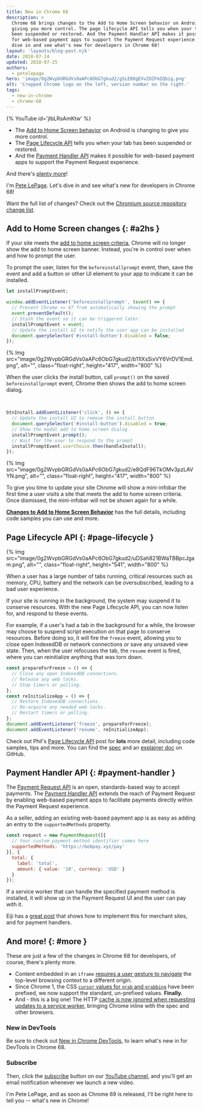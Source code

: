 ```yaml
---
title: New in Chrome 68
description: >
  Chrome 68 brings changes to the Add to Home Screen behavior on Android,
  giving you more control. The page lifecycle API tells you when your tab has
  been suspended or restored. And the Payment Handler API makes it possible
  for web-based payment apps to support the Payment Request experience. Let's
  dive in and see what's new for developers in Chrome 68!
layout: 'layouts/blog-post.njk'
date: 2018-07-24
updated: 2018-07-25
authors:
  - petelepage
hero: 'image/0g2WvpbGRGdVs0aAPc6ObG7gkud2/gSLE88gEVvZOZFmIQbig.png'
alt: 'Cropped Chrome logo on the left, version number on the right.'
tags:
  - new-in-chrome
  - chrome-68
---
```


{% YouTube id='jlbLRsAmKtw' %}

* The [Add to Home Screen behavior](#a2hs) on Android is changing to give
  you more control.
* The [Page Lifecycle API](#page-lifecycle) tells you when your tab has been
  suspended or restored.
* And the [Payment Handler API](#payment-handler) makes it possible for
  web-based payment apps to support the Payment Request experience.

And there's [plenty more](#more)!

I'm [Pete LePage](https://petelepage.com/). Let's dive in and see what's new for developers in Chrome 68!

Want the full list of changes? Check out the
[Chromium source repository change list](https://chromium.googlesource.com/chromium/src/+log/67.0.3396.62..68.0.3440.70).

## Add to Home Screen changes {: #a2hs }

If your site meets the
[add to home screen criteria](https://developers.google.com/web/fundamentals/app-install-banners/#criteria),
Chrome will no longer show the add to home screen banner. Instead, you're in
control over when and how to prompt the user.

To prompt the user, listen for the `beforeinstallprompt` event, then, save
the event and add a button or other UI element to your app to indicate it can
be installed.

```javascript
let installPromptEvent;

window.addEventListener('beforeinstallprompt', (event) => {
  // Prevent Chrome <= 67 from automatically showing the prompt
  event.preventDefault();
  // Stash the event so it can be triggered later.
  installPromptEvent = event;
  // Update the install UI to notify the user app can be installed
  document.querySelector('#install-button').disabled = false;
});
```

{% Img src="image/0g2WvpbGRGdVs0aAPc6ObG7gkud2/b11lXsSixVY6VrDV1Emd.png", alt="", class="float-right", height="417", width="800" %}

When the user clicks the install button, call `prompt()` on the saved
`beforeinstallprompt` event, Chrome then shows the add to home screen dialog.

<br style="clear: both;">

```javascript
btnInstall.addEventListener('click', () => {
  // Update the install UI to remove the install button
  document.querySelector('#install-button').disabled = true;
  // Show the modal add to home screen dialog
  installPromptEvent.prompt();
  // Wait for the user to respond to the prompt
  installPromptEvent.userChoice.then(handleInstall);
});
```

{% Img src="image/0g2WvpbGRGdVs0aAPc6ObG7gkud2/e8QdF96TkOMv3pzLAVYN.png", alt="", class="float-right", height="417", width="800" %}

To give you time to update your site Chrome will show a mini-infobar the first
time a user visits a site that meets the add to home screen criteria. Once
dismissed, the mini-infobar will not be shown again for a while.

[**Changes to Add to Home Screen Behavior**](https://developers.google.com/web/updates/2018/06/a2hs-updates)
has the full details, including code samples you can use and more.

## Page Lifecycle API {: #page-lifecycle }

{% Img src="image/0g2WvpbGRGdVs0aAPc6ObG7gkud2/uDSah821BWaTBBpcJgam.png", alt="", class="float-right", height="541", width="800" %}

When a user has a large number of tabs running, critical resources such as
memory, CPU, battery and the network can be oversubscribed, leading to a
bad user experience.

If your site is running in the background, the system may suspend it to
conserve resources. With the new Page Lifecycle API, you can now listen for,
and respond to these events.

For example, if a user's had a tab in the background for a while, the browser
may choose to suspend script execution on that page to conserve resources.
Before doing so, it will fire the `freeze` event, allowing you to close open
IndexedDB or network connections or save any unsaved view state. Then, when
the user refocuses the tab, the `resume` event is fired, where you can
reinitialize anything that was torn down.

```javascript
const prepareForFreeze = () => {
  // Close any open IndexedDB connections.
  // Release any web locks.
  // Stop timers or polling.
};
const reInitializeApp = () => {
  // Restore IndexedDB connections.
  // Re-acquire any needed web locks.
  // Restart timers or polling.
};
document.addEventListener('freeze', prepareForFreeze);
document.addEventListener('resume', reInitializeApp);
```

Check out Phil's [Page Lifecycle API](https://developers.google.com/web/updates/2018/07/page-lifecycle-api)
post for **lots** more detail, including code samples, tips and more.
You can find the [spec](https://wicg.github.io/page-lifecycle/spec.html) and an
[explainer doc](https://github.com/WICG/page-lifecycle) on GitHub.

## Payment Handler API {: #payment-handler }

The [Payment Request API](https://www.w3.org/TR/payment-request/) is an open,
standards-based way to accept payments. The
[Payment Handler API](https://www.w3.org/TR/payment-handler/) extends the
reach of Payment Request by enabling web-based payment apps to facilitate
payments directly within the Payment Request experience.

As a seller, adding an existing web-based payment app is as easy as adding an
entry to the `supportedMethods` property.

```javascript
const request = new PaymentRequest([{
  // Your custom payment method identifier comes here
  supportedMethods: 'https://bobpay.xyz/pay'
}], {
  total: {
    label: 'total',
    amount: { value: '10', currency: 'USD' }
  }
});
```

If a service worker that can handle the specified payment method is installed,
it will show up in the Payment Request UI and the user can pay with it.

Eiji has a [great post](https://developers.google.com/web/updates/2018/06/payment-handler-api) that shows
how to implement this for merchant sites, and for payment handlers.

## And more! {: #more }

These are just a few of the changes in Chrome 68 for developers, of course,
there's plenty more.

* Content embedded in an `iframe`
  [requires a user gesture to navigate](https://www.chromestatus.com/feature/5629582019395584)
  the top-level browsing context to a different origin.
* Since Chrome 1, the CSS
  [`cursor` values for `grab` and `grabbing`](https://www.chromestatus.com/feature/5575087101050880)
  have been  prefixed, we now support the standard, un-prefixed values.
  **Finally.**
* And - this is a big one! The HTTP [cache is now ignored when requesting
  updates to a service worker](https://developers.google.com/web/updates/2018/06/fresher-sw), bringing
  Chrome inline with the spec and other browsers.

### New in DevTools

Be sure to check out [New in Chrome DevTools](/blog/new-in-devtools-68), to
learn what's new in for DevTools in Chrome 68.

### Subscribe

Then, click the [subscribe](https://goo.gl/6FP1a5) button on our
[YouTube channel](https://www.youtube.com/user/ChromeDevelopers/), and
you'll get an email notification whenever we launch a new video.

I'm Pete LePage, and as soon as Chrome 69 is released, I'll be right
here to tell you -- what's new in Chrome!
